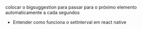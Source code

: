 colocar o bigsuggestion para passar para o próximo elemento automaticamente a cada segundos
- Entender como funciona o setInterval em react native 